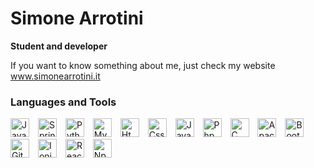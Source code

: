 # Simone Arrotini

**Student and developer**

If you want to know something about me, just check my website www.simonearrotini.it


### Languages and Tools
<img allign="left" alt="Java" width="30px" style="padding-right:10px;" src="https://cdn.jsdelivr.net/gh/devicons/devicon/icons/java/java-original.svg"/>
<img allign="left" alt="Spring" width="30px" style="padding-right:10px;" src="https://cdn.jsdelivr.net/gh/devicons/devicon/icons/spring/spring-original.svg"/>
<img allign="left" alt="Python" width="30px" style="padding-right:10px;" src="https://cdn.jsdelivr.net/gh/devicons/devicon/icons/python/python-original.svg"/>
<img allign="left" alt="MySql" width="30px" style="padding-right:10px;" src="https://cdn.jsdelivr.net/gh/devicons/devicon/icons/mysql/mysql-original.svg"/>
<img allign="left" alt="Html" width="30px" style="padding-right:10px;" src="https://cdn.jsdelivr.net/gh/devicons/devicon/icons/html5/html5-original.svg"/>
<img allign="left" alt="Css" width="30px" style="padding-right:10px;" src="https://cdn.jsdelivr.net/gh/devicons/devicon/icons/css/css3-original.svg"/>
<img allign="left" alt="Javascript" width="30px" style="padding-right:10px;" src="https://cdn.jsdelivr.net/gh/devicons/devicon/icons/javascript/javascript-original.svg"/>
<img allign="left" alt="Php" width="30px" style="padding-right:10px;" src="https://cdn.jsdelivr.net/gh/devicons/devicon/icons/php/php-original.svg"/>
<img allign="left" alt="C" width="30px" style="padding-right:10px;" src="https://cdn.jsdelivr.net/gh/devicons/devicon/icons/c/c-original.svg"/>
<img allign="left" alt="Apache" width="30px" style="padding-right:10px;" src="https://cdn.jsdelivr.net/gh/devicons/devicon/icons/apache/apache-original.svg"/>
<img allign="left" alt="Bootstrap" width="30px" style="padding-right:10px;" src="https://cdn.jsdelivr.net/gh/devicons/devicon/icons/bootstrap/bootsrap-original.svg"/>
<img allign="left" alt="Git" width="30px" style="padding-right:10px;" src="https://cdn.jsdelivr.net/gh/devicons/devicon/icons/git/git-original.svg"/>
<img allign="left" alt="Ionic" width="30px" style="padding-right:10px;" src="https://cdn.jsdelivr.net/gh/devicons/devicon/icons/ionic/ionic-original.svg"/>
<img allign="left" alt="React" width="30px" style="padding-right:10px;" src="https://cdn.jsdelivr.net/gh/devicons/devicon/icons/react/react-original.svg"/>
<img allign="left" alt="Npm" width="30px" style="padding-right:10px;" src="https://cdn.jsdelivr.net/gh/devicons/devicon/icons/npm/npm-original.svg"/>

